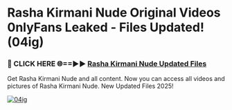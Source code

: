 # Rasha Kirmani Nude Original Videos 0nlyFans Leaked - Files Updated! (04ig)

<h3>🔴 CLICK HERE 🌐==►► <a href="https://tinyurl.com/yrmya6cz" rel="nofollow">Rasha Kirmani Nude Updated Files</a></h3>

Get Rasha Kirmani Nude and all content. Now you can access all videos and pictures of Rasha Kirmani Nude. New Updated Files 2025!

[![04ig](https://i.imgur.com/FMdXYCs.gif)](https://tinyurl.com/yrmya6cz)
